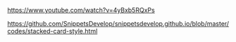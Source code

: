 https://www.youtube.com/watch?v=4yBxb5RQxPs

https://github.com/SnippetsDevelop/snippetsdevelop.github.io/blob/master/codes/stacked-card-style.html
